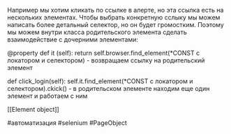 Например мы хотим кликать по ссылке в алерте, но эта ссылка есть на нескольких элементах. Чтобы выбрать конкретную сслыку мы можем написать более детальный селектор, но он будет громостким. 
Поэтому мы можем внутри класса родительского элемента сделать взаимодействие с дочерними элементами:

@property
def it (self):
	return self.browser.find_element(*CONST с локатором и селектором) - возвращаем ссылку на родительский элемент
	
def click_login(self):
	self.it.find_element(*CONST с локатором и селектором).ckick() - в родительском элементе находим еще один элемент и работаем с ним
	
[[Element object]]

#автоматизация 
#selenium 
#PageObject